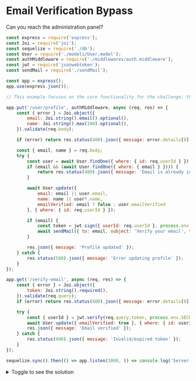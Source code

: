 # Email Verification Bypass
Can you reach the administration panel?
```javascript
const express = require('express');
const Joi = require('joi');
const sequelize = require('./db');
const User = require('./models/User.model');
const authMiddleware = require('./middlewares/auth.middleware');
const jwt = require('jsonwebtoken');
const sendMail = require('./sendMail');  

const app = express();
app.use(express.json());

// This example focuses on the core functionality for the challenge; the full application includes additional routes.

app.put('/user/profile', authMiddleware, async (req, res) => {
    const { error } = Joi.object({
        email: Joi.string().email().optional(),
        name: Joi.string().max(100).optional(),
    }).validate(req.body);

    if (error) return res.status(400).json({ message: error.details[0].message });

    const { email, name } = req.body;
    try {
        const user = await User.findOne({ where: { id: req.userId } });
        if (email && (await User.findOne({ where: { email } }))) {
            return res.status(400).json({ message: 'Email is already in use' });
        }

        await User.update({ 
            email: email || user.email, 
            name: name || user?.name, 
            emailVerified: email ? false : user.emailVerified 
        }, { where: { id: req.userId } });

        if (email) {
            const token = jwt.sign({ userId: req.userId }, process.env.SECRET_KEY, { expiresIn: '1h' });
            await sendMail({ to: email, subject: 'Verify your email', text: `Verify: https://company.tld/verify-email?token=${token}` });
        }

        res.json({ message: 'Profile updated' });
    } catch {
        res.status(500).json({ message: 'Error updating profile' });
    }
});

app.get('/verify-email', async (req, res) => {
    const { error } = Joi.object({
        token: Joi.string().required(),
    }).validate(req.query);
    if (error) return res.status(400).json({ message: error.details[0].message });

    try {
        const { userId } = jwt.verify(req.query.token, process.env.SECRET_KEY);
        await User.update({ emailVerified: true }, { where: { id: userId } });
        res.json({ message: 'Email verified' });
    } catch {
        res.status(400).json({ message: 'Invalid/expired token' });
    }
});

sequelize.sync().then(() => app.listen(3000, () => console.log('Server running')));
```
<details>
  <summary>Toggle to see the solution</summary>

  This bug occurs when the token binds only to the user, not the email. To bypass email verification:
  1. Change to your accessible email, get the link (don’t verify)
  2. Change your email again to anything you want.
  3. Open the token link, and you’re done!

</details>